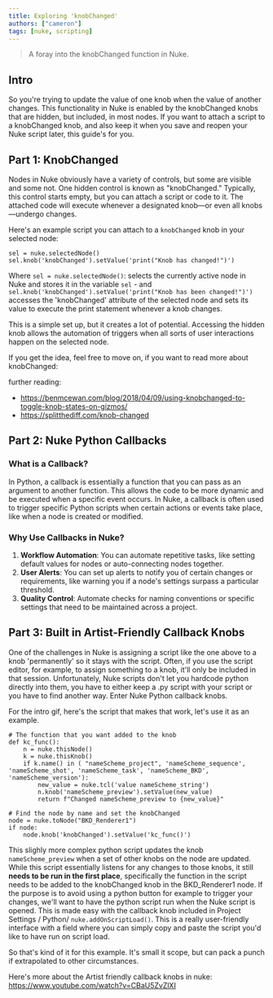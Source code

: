 ```yaml
---
title: Exploring 'knobChanged'
authors: ["cameron"]
tags: [nuke, scripting]
---
```


> A foray into the knobChanged function in Nuke.

## Intro

So you're trying to update the value of one knob when the value of another changes. This functionality in Nuke is enabled by the knobChanged knobs that are hidden, but included, in most nodes. If you want to attach a script to a knobChanged knob, and also keep it when you save and reopen your Nuke script later, this guide's for you.

## Part 1: KnobChanged

Nodes in Nuke obviously have a variety of controls, but some are visible and some not. One hidden control is known as "knobChanged." Typically, this control starts empty, but you can attach a script or code to it. The attached code will execute whenever a designated knob—or even all knobs—undergo changes.

Here's an example script you can attach to a `knobChanged` knob in your selected node:
```
sel = nuke.selectedNode()
sel.knob('knobChanged').setValue('print("Knob has changed!")')
```

Where `sel = nuke.selectedNode()`: selects the currently active node in Nuke and stores it in the variable `sel` - and `sel.knob('knobChanged').setValue('print("Knob has been changed!")')` accesses the 'knobChanged' attribute of the selected node and sets its value to execute the print statement whenever a knob changes.

This is a simple set up, but it creates a lot of potential. Accessing the hidden knob allows the automation of triggers when all sorts of user interactions happen on the selected node.

If you get the idea, feel free to move on, if you want to read more about knobChanged:

further reading:
- https://benmcewan.com/blog/2018/04/09/using-knobchanged-to-toggle-knob-states-on-gizmos/
- https://splitthediff.com/knob-changed

## Part 2: Nuke Python Callbacks

### What is a Callback?

In Python, a callback is essentially a function that you can pass as an argument to another function. This allows the code to be more dynamic and be executed when a specific event occurs. In Nuke, a callback is often used to trigger specific Python scripts when certain actions or events take place, like when a node is created or modified.

### Why Use Callbacks in Nuke?

1. **Workflow Automation**: You can automate repetitive tasks, like setting default values for nodes or auto-connecting nodes together.
2. **User Alerts**: You can set up alerts to notify you of certain changes or requirements, like warning you if a node's settings surpass a particular threshold.
3. **Quality Control**: Automate checks for naming conventions or specific settings that need to be maintained across a project.

## Part 3: Built in Artist-Friendly Callback Knobs

One of the challenges in Nuke is assigning a script like the one above to a knob 'permanently' so it stays with the script. Often, if you use the script editor, for example, to assign something to a knob, it'll only be included in that session. Unfortunately, Nuke scripts don't let you hardcode python directly into them, you have to either keep a .py script with your script or you have to find another way. Enter Nuke Python callback knobs.

For the intro gif, here's the script that makes that work, let's use it as an example.
```
# The function that you want added to the knob
def kc_func():
    n = nuke.thisNode()
    k = nuke.thisKnob()
    if k.name() in ( "nameScheme_project", 'nameScheme_sequence', 'nameScheme_shot', 'nameScheme_task', 'nameScheme_BKD', 'nameScheme_version'):
        new_value = nuke.tcl('value nameScheme_string')
        n.knob('nameScheme_preview').setValue(new_value)
        return f"Changed nameScheme_preview to {new_value}"

# Find the node by name and set the knobChanged
node = nuke.toNode("BKD_Renderer1")
if node:
    node.knob('knobChanged').setValue('kc_func()')
```

This slighly more complex python script updates the knob `nameScheme_preview` when a set of other knobs on the node are updated. While this script essentially listens for any changes to those knobs, it still **needs to be run in the first place**, specifically the function in the script needs to be added to the knobChanged knob in the BKD_Renderer1 node. If the purpose is to avoid using a python button for example to trigger your changes, we'll want to have the python script run when the Nuke script is opened. This is made easy with the callback knob included in Project Settings / Python/ `nuke.addOnScriptLoad()`. This is a really user-friendly interface with a field where you can simply copy and paste the script you'd like to have run on script load.

So that's kind of it for this example. It's small it scope, but can pack a punch if extrapolated to other circumstances.

Here's more about the Artist friendly callback knobs in nuke:
https://www.youtube.com/watch?v=CBaU5ZvZlXI
